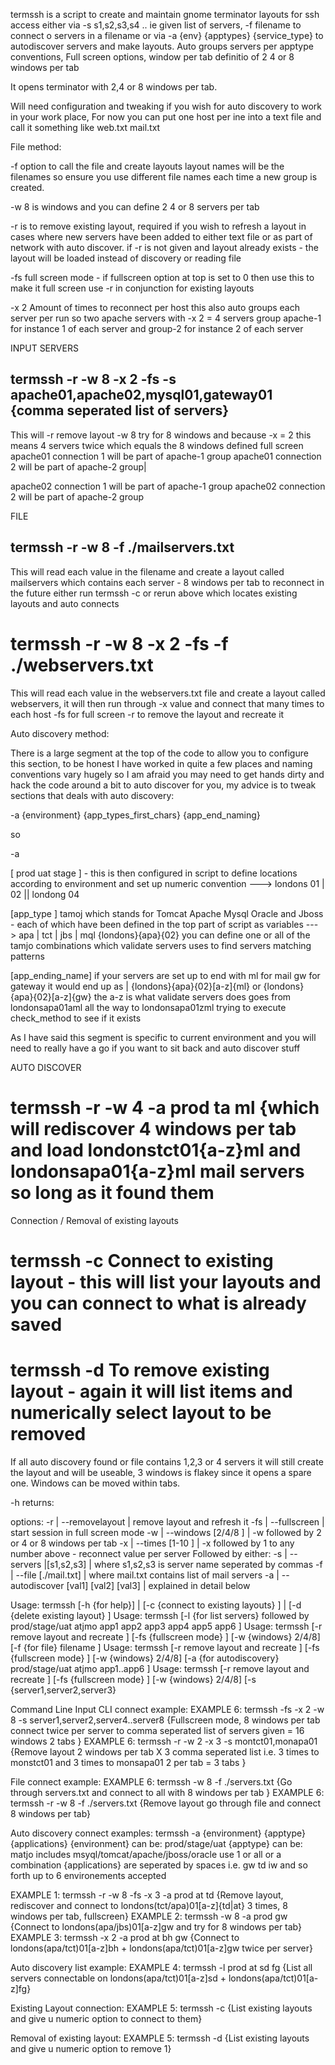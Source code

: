 termssh is a script to create and maintain gnome terminator layouts for ssh access either via -s s1,s2,s3,s4 .. ie given list of servers, -f filename to connect o servers in a filename or via -a {env} {apptypes} {service_type} to autodiscover servers and make layouts. Auto groups servers per apptype conventions, Full screen options, window per tab definitio of 2 4 or 8 windows per tab 

It opens terminator with 2,4 or 8 windows per tab.

Will need configuration and tweaking if you wish for auto discovery to work in your work place, For now you can put one host per ine into a text file and call it something like web.txt mail.txt

File method:

-f option to call the file and create layouts layout names will be the filenames so ensure you use different file names each time a new group is created.

-w 8 is windows and you can define 2 4 or 8 servers per tab

-r is to remove existing layout, required if you wish to refresh a layout in cases where new servers have been added to either text file or as part of network with auto discover. if -r is not given and layout already exists - the layout will be loaded instead of discovery or reading file

-fs full screen mode - if fullscreen option at top is set to 0 then use this to make it full screen use -r in conjunction for existing layouts

-x 2 Amount of times to reconnect per host this also auto groups each server per run so two apache servers  with -x 2 = 4 servers group apache-1 for instance 1 of each server and group-2 for instance 2 of each server 


INPUT SERVERS

## termssh -r -w 8 -x 2 -fs -s apache01,apache02,mysql01,gateway01   {comma seperated list of servers}

This will -r remove layout -w 8 try for 8 windows  and because -x = 2 this means 4 servers twice which equals the 8 windows defined full screen 
 apache01 connection 1 will be part of apache-1 group
 apache01 connection 2 will be part of apache-2 group|

 apache02 connection 1 will be part of apache-1 group
 apache02 connection 2 will be part of apache-2 group



FILE

## termssh -r -w 8 -f ./mailservers.txt

 This will read each value in the filename and create a layout called mailservers which contains each server - 8 windows per tab
 to reconnect in the future either run termssh -c or rerun above which locates existing layouts and auto connects

# termssh -r -w 8 -x 2  -fs  -f ./webservers.txt

 This will read each value in the webservers.txt file  and create a layout called webservers, it will then run through -x value and connect that many times to each host
 -fs for full screen  -r to remove the layout and recreate it



Auto discovery method:

There is a large segment at the top of the code to allow you to configure this section, to be honest I have worked in quite a few places and naming conventions vary hugely so I am afraid you may need to get hands dirty and hack the code around a bit to auto discover for you, my advice is to tweak sections that deals with auto discovery:

-a {environment} {app_types_first_chars} {app_end_naming}

so

-a

[ prod uat stage ] - this is then configured in script to define locations according to environment and set up numeric convention ---> londons 01 | 02 || londong 04

[app_type ] tamoj which stands for Tomcat Apache Mysql Oracle and Jboss - each of which have been defined in the top part of script as variables ---> apa | tct | jbs | mql {londons}{apa}{02} you can define one or all of the tamjo combinations which validate servers uses to find servers matching patterns

[app_ending_name] if your servers are set up to end with ml for mail gw for gateway it would end up as | {londons}{apa}{02}[a-z]{ml} or {londons}{apa}{02}[a-z]{gw} the a-z is what validate servers does goes from londonsapa01aml all the way to londonsapa01zml trying to execute check_method to see if it exists

As I have said this segment is specific to current environment and you will need to really have a go if you want to sit back and auto discover stuff

AUTO DISCOVER

# termssh -r -w 4 -a prod ta ml {which will rediscover 4 windows per tab and load londonstct01{a-z}ml and londonsapa01{a-z}ml mail servers so long as it found them

Connection / Removal of existing layouts

# termssh -c Connect to existing layout - this will list your layouts and you can connect to what is already saved

# termssh -d To remove existing layout - again it will list items and numerically select layout to be removed

If all auto discovery found or file contains 1,2,3 or 4 servers it will still create the layout and will be useable, 3 windows is flakey since it opens a spare one. Windows can be moved within tabs.






-h returns:



options: 
-r  | --removelayout                            |  remove layout and refresh it
-fs | --fullscreen                              |  start session in full screen mode
-w  | --windows  [2/4/8 ]                       | -w followed by 2 or 4 or 8 windows per tab
-x  | --times  [1-10 ]                          | -x followed by 1 to any number above - reconnect value per server
Followed by either:
-s  | --servers |[s1,s2,s3]                     | where s1,s2,s3 is server name seperated by commas
-f  | --file [./mail.txt]                       | where mail.txt contains list of mail servers
-a  | --autodiscover [val1] [val2] [val3]       | explained in detail below

Usage: termssh [-h {for help}] | [-c {connect to existing layouts} ] | [-d {delete existing layout} ]
Usage: termssh [-l {for list servers} followed by prod/stage/uat atjmo app1 app2 app3 app4 app5 app6 ] 
Usage: termssh [-r remove layout and recreate ] [-fs {fullscreen mode} ] [-w {windows} 2/4/8] [-f {for file} filename ]
Usage: termssh [-r remove layout and recreate ] [-fs {fullscreen mode} ] [-w {windows} 2/4/8] [-a {for autodiscovery} prod/stage/uat atjmo app1..app6 ] 
Usage: termssh [-r remove layout and recreate ] [-fs {fullscreen mode} ] [-w {windows} 2/4/8] [-s {server1,server2,server3} 

Command Line Input CLI connect example:
EXAMPLE 6: termssh -fs -x 2 -w 8 -s server1,server2,server4..server8 {Fullscreen mode, 8 windows per tab connect twice per server to comma seperated list of servers given = 16 windows 2 tabs } 
EXAMPLE 6: termssh -r -w 2 -x 3 -s montct01,monapa01 {Remove layout 2 windows per tab X 3 comma seperated list i.e. 3 times to monstct01 and 3 times to monsapa01 2 per tab = 3 tabs } 

File connect example:
EXAMPLE 6: termssh -w 8 -f ./servers.txt {Go through servers.txt and connect to all with 8 windows per tab } 
EXAMPLE 6: termssh -r -w 8 -f ./servers.txt {Remove layout go through file and connect 8 windows per tab} 

Auto discovery connect examples:
termssh -a {environment} {apptype} {applications}
{environment} can be: prod/stage/uat
{apptype} can be: matjo includes msyql/tomcat/apache/jboss/oracle use 1 or all or a combination
{applications} are seperated by spaces i.e. gw td iw and so forth up to 6 environements accepted

EXAMPLE 1: termssh -r -w 8 -fs -x 3 -a prod at td {Remove layout, rediscover and connect to londons(tct/apa)01[a-z]{td|at} 3 times, 8 windows per tab, fullscreen}
EXAMPLE 2: termssh -w 8 -a prod gw {Connect to londons(apa/jbs)01[a-z]gw and try for 8 windows per tab}
EXAMPLE 3: termssh -x 2 -a prod at bh gw {Connect to londons(apa/tct)01[a-z]bh + londons(apa/tct)01[a-z]gw twice per server}

Auto discovery list example:
EXAMPLE 4: termssh -l prod at sd fg {List all servers connectable on londons(apa/tct)01[a-z]sd + londons(apa/tct)01[a-z]fg} 

Existing Layout connection:
EXAMPLE 5: termssh -c {List existing layouts and give u numeric option to connect to them} 

Removal of existing layout:
EXAMPLE 5: termssh -d {List existing layouts and give u numeric option to remove 1} 

